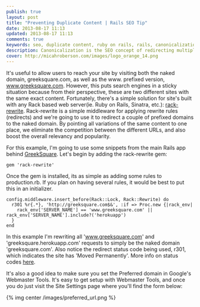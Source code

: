 ```yaml
---
publish: true
layout: post
title: "Preventing Duplicate Content | Rails SEO Tip"
date: 2013-08-17 11:13
updated: 2013-08-17 11:13
comments: true
keywords: seo, duplicate content, ruby on rails, rails, canonicalization, multiple urls, preferred domain
description: Canonicalization is the SEO concept of redirecting multiple URLs to a single master URL. Learn how to implement a solution in Ruby on Rails to prevent duplicate content complications to improve your SEO.
cover: http://micahroberson.com/images/logo_orange_14.png
---
```


It's useful to allow users to reach your site by visiting both the naked domain, greeksquare.com, as well as the www. prefixed version, www.greeksquare.com. However, this puts search engines in a sticky situation because from their perspective, these are two different sites with the same exact content. Fortunately, there's a simple solution for site's built with any Rack based web server(ie. Ruby on Rails, Sinatra, etc.): [rack-rewrite](https://github.com/jtrupiano/rack-rewrite). Rack-rewrite is a simple middleware for applying rewrite rules (redirects) and we're going to use it to redirect a couple of prefixed domains to the naked domain. By pointing all variations of the same content to one place, we eliminate the competition between the different URLs, and also boost the overall relevancy and popularity.
<!--more-->
For this example, I'm going to use some snippets from the main Rails app behind [GreekSquare](https://greeksquare.com). Let's begin by adding the rack-rewrite gem:

    gem 'rack-rewrite'

Once the gem is installed, its as simple as adding some rules to production.rb. If you plan on having several rules, it would be best to put this in an initializer.

    config.middleware.insert_before(Rack::Lock, Rack::Rewrite) do
      r301 %r{.*}, 'http://greeksquare.com$&', :if => Proc.new {|rack_env|
        rack_env['SERVER_NAME'] == 'www.greeksquare.com' || rack_env['SERVER_NAME'].include?('herokuapp')
      }
    end

In this example I'm rewriting all 'www.greeksquare.com' and 'greeksquare.herokuapp.com' requests to simply be the naked domain 'greeksquare.com'.  Also notice the redirect status code being used, r301, which indicates the site has 'Moved Permanently'. More info on status codes [here](http://www.w3.org/Protocols/rfc2616/rfc2616-sec10.html). 

It's also a good idea to make sure you set the Preferred domain in Google's Webmaster Tools. It's easy to get setup with Webmaster Tools, and once you do just visit the Site Settings page where you'll find the form below:

{% img center /images/preferred_url.png %}
